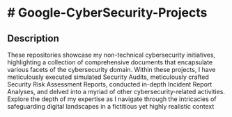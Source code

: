 <h1> # Google-CyberSecurity-Projects </h1>

<h2>Description</h2>

These repositories showcase my non-technical cybersecurity initiatives, highlighting a collection of comprehensive documents that encapsulate various facets of the cybersecurity domain. Within these projects, 
I have meticulously executed simulated Security Audits, meticulously crafted Security Risk Assessment Reports, conducted in-depth Incident Report Analyses, and delved into a myriad of other cybersecurity-related activities. 
Explore the depth of my expertise as I navigate through the intricacies of safeguarding digital landscapes in a fictitious yet highly realistic context

